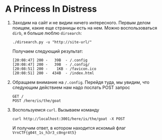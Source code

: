 # A Princess In Distress

1. Заходим на сайт и не видим ничего интересного. Первым делом поищем, какие еще страницы есть на нем. Можно
   воспользоваться `dirb`, я больше люблю `dirsearch`:

   ```
   ./dirsearch.py -u "http://site-url/"
   ```
   Получаем следующий результат:
   
   ```
   [20:08:47] 200 -   39B  - /.config
   [20:08:47] 200 -   39B  - /.config/
   [20:08:51] 200 -    1KB - /favicon.ico
   [20:08:51] 200 -  434B  - /index.html
   ```
2. Обращаем внимание на `/.config`. Перейдя туда, мы увидим, что следующим действием нам надо послать POST запрос

   ``` 
   GET /
   POST /here/is/the/goat
   ```

3. Воспользуемся `curl`. Вызываем команду

   ``` 
   curl http://localhost:3001/here/is/the/goat -X POST
   ```
   
   И получим ответ, в котором находится искомый флаг `VrnCTF{g04t_1s_h3r3_c0ngr4t5}`